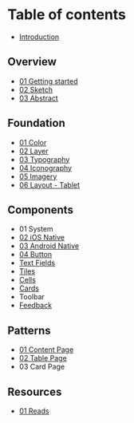 # Table of contents

* [Introduction](README.md)

## Overview

* [01 Getting started](overview/getting-started.md)
* [02 Sketch](overview/sketch.md)
* [03 Abstract](overview/abstract.md)

## Foundation

* [01 Color](style/colors.md)
* [02 Layer](style/layers.md)
* [03 Typography](style/typography.md)
* [04 Iconography](style/iconography.md)
* [05 Imagery](style/imagery.md)
* [06 Layout - Tablet](style/layout-ipads-and-tablets.md)

## Components

* 01 System
* [02 iOS Native](molecules/ios-native.md)
* [03 Android Native](molecules/android-native.md)
* [04 Button](molecules/buttons.md)
* [Text Fields](molecules/text-fields.md)
* [Tiles](molecules/tiles.md)
* [Cells](molecules/cells.md)
* [Cards](molecules/cards.md)
* Toolbar
* [Feedback](molecules/feedback.md)

## Patterns

* [01 Content Page](organisms/contents.md)
* [02 Table Page](organisms/lists.md)
* 03 Card Page

## Resources

* [01 Reads](resources/read-more.md)


